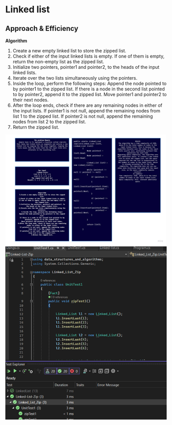 # Linked list

## Approach & Efficiency
**Algorithm**

1. Create a new empty linked list to store the zipped list.
2. Check if either of the input linked lists is empty. If one of them is empty, return the non-empty list as the zipped list.
3. Initialize two pointers, pointer1 and pointer2, to the heads of the input linked lists.
4. Iterate over the two lists simultaneously using the pointers.
5. Inside the loop, perform the following steps:
Append the node pointed to by pointer1 to the zipped list.
If there is a node in the second list pointed to by pointer2, append it to the zipped list.
Move pointer1 and pointer2 to their next nodes.
6. After the loop ends, check if there are any remaining nodes in either of the input lists.
If pointer1 is not null, append the remaining nodes from list 1 to the zipped list.
If pointer2 is not null, append the remaining nodes from list 2 to the zipped list.
7. Return the zipped list.

![white](https://github.com/abdarahman-shaheen/data-structures-and-algorithms/blob/master/data-structures-and-algorithms/Code-challenge-8/Linked-list-Zip.jpg)
![test](https://github.com/abdarahman-shaheen/data-structures-and-algorithms/blob/master/data-structures-and-algorithms/Code-challenge-8/Linked-list-zip.png)
